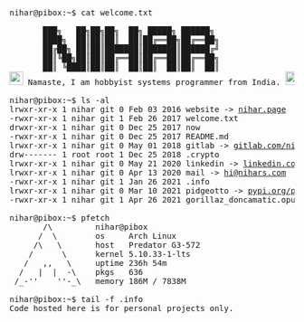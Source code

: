 <pre>

nihar@pibox:~$ cat welcome.txt

       ███╗   ██╗██╗██╗  ██╗ █████╗ ██████╗ 
       ████╗  ██║██║██║  ██║██╔══██╗██╔══██╗
       ██╔██╗ ██║██║███████║███████║██████╔╝
       ██║╚██╗██║██║██╔══██║██╔══██║██╔══██╗
       ██║ ╚████║██║██║  ██║██║  ██║██║  ██║
<img src='https://github.githubassets.com/images/mona-whisper.gif' height=24px > Namaste, I am hobbyist systems programmer from India. <img src='https://github.githubassets.com/images/mona-whisper.gif' height=24px > 

nihar@pibox:~$ ls -al
lrwxr-xr-x 1 nihar git 0 Feb 03 2016 website -> <a href="https://nihar.page">nihar.page</a>
-rwxr-xr-x 1 nihar git 1 Feb 26 2017 welcome.txt
drwxr-xr-x 1 nihar git 0 Dec 25 2017 now
-rwxr-xr-x 1 nihar git 0 Dec 25 2017 README.md
lrwxr-xr-x 1 nihar git 0 May 01 2018 gitlab -> <a href="https://gitlab.com/niharokz">gitlab.com/niharokz</a>
drw------- 1 root root 1 Dec 25 2018 .crypto
lrwxr-xr-x 1 nihar git 0 May 21 2020 linkedin -> <a href="https://linkedin.com/in/niharsamantaray">linkedin.com/in/niharsamantaray</a>
lrwxr-xr-x 1 nihar git 0 Apr 13 2020 mail -> <a href="mailto:me@nihars.com">hi@nihars.com</a>
-rwxr-xr-x 1 nihar git 1 Jan 26 2021 .info
lrwxr-xr-x 1 nihar git 0 Mar 10 2021 pidgeotto -> <a href="https://pypi.org/project/pidgeotto">pypi.org/project/pidgeotto</a>
-rwxr-xr-x 1 nihar git 1 Apr 26 2021 gorillaz_doncamatic.opus

nihar@pibox:~$ pfetch
       /\         nihar@pibox
      /  \        os     Arch Linux
     /\   \       host   Predator G3-572 
    /      \      kernel 5.10.33-1-lts
   /   ,,   \     uptime 236h 54m
  /   |  |  -\    pkgs   636
 /_-''    ''-_\   memory 186M / 7838M

nihar@pibox:~$ tail -f .info
Code hosted here is for personal projects only. 
</pre>
